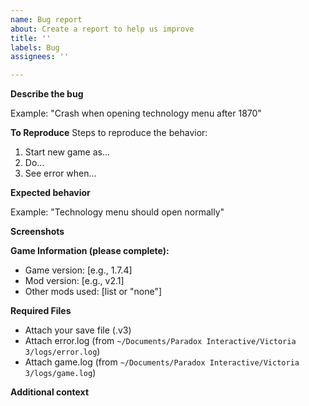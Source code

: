 ```yaml
---
name: Bug report
about: Create a report to help us improve
title: ''
labels: Bug
assignees: ''

---
```


**Describe the bug**
<!-- Clear description of what's wrong -->
Example: "Crash when opening technology menu after 1870"

**To Reproduce**
Steps to reproduce the behavior:
1. Start new game as...
2. Do...
3. See error when...

**Expected behavior**
<!-- What should happen instead? -->
Example: "Technology menu should open normally"

**Screenshots**
<!-- Add screenshots if helpful -->

**Game Information (please complete):**
- Game version: [e.g., 1.7.4]
- Mod version: [e.g., v2.1]
- Other mods used: [list or "none"]

**Required Files**
- Attach your save file (.v3)
- Attach error.log (from `~/Documents/Paradox Interactive/Victoria 3/logs/error.log`)
- Attach game.log (from `~/Documents/Paradox Interactive/Victoria 3/logs/game.log`)

**Additional context**
<!-- Add any other context about the problem -->
